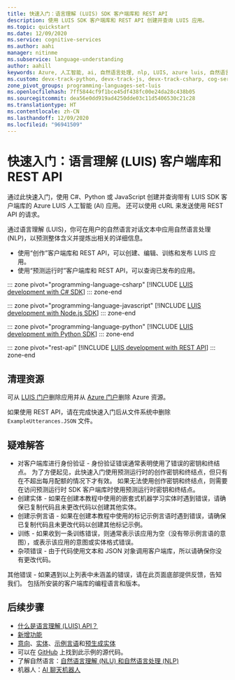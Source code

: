 ```yaml
---
title: 快速入门：语言理解 (LUIS) SDK 客户端库和 REST API
description: 使用 LUIS SDK 客户端库和 REST API 创建并查询 LUIS 应用。
ms.topic: quickstart
ms.date: 12/09/2020
ms.service: cognitive-services
ms.author: aahi
manager: nitinme
ms.subservice: language-understanding
author: aahill
keywords: Azure, 人工智能, ai, 自然语言处理, nlp, LUIS, azure luis, 自然语言理解, ai 聊天机器人, 聊天机器人生成器, 理解自然语言
ms.custom: devx-track-python, devx-track-js, devx-track-csharp, cog-serv-seo-aug-2020
zone_pivot_groups: programming-languages-set-luis
ms.openlocfilehash: 7ff5844cf9f1bce45df438fc00e24da28c438b05
ms.sourcegitcommit: dea56e0dd919ad4250dde03c11d5406530c21c28
ms.translationtype: HT
ms.contentlocale: zh-CN
ms.lasthandoff: 12/09/2020
ms.locfileid: "96941509"
---
```

# <a name="quickstart-language-understanding-luis-client-libraries-and-rest-api"></a>快速入门：语言理解 (LUIS) 客户端库和 REST API

通过此快速入门，使用 C#、Python 或 JavaScript 创建并查询带有 LUIS SDK 客户端库的 Azure LUIS 人工智能 (AI) 应用。 还可以使用 cURL 来发送使用 REST API 的请求。

通过语言理解 (LUIS)，你可在用户的自然语言对话文本中应用自然语言处理 (NLP)，以预测整体含义并提炼出相关的详细信息。

* 使用“创作”客户端库和 REST API，可以创建、编辑、训练和发布 LUIS 应用。
* 使用“预测运行时”客户端库和 REST API，可以查询已发布的应用。

::: zone pivot="programming-language-csharp"
[!INCLUDE [LUIS development with C# SDK](./includes/sdk-csharp.md)]
::: zone-end

::: zone pivot="programming-language-javascript"
[!INCLUDE [LUIS development with Node.js SDK](./includes/sdk-nodejs.md)]
::: zone-end

::: zone pivot="programming-language-python"
[!INCLUDE [LUIS development with Python SDK](./includes/sdk-python.md)]
::: zone-end

::: zone pivot="rest-api"
[!INCLUDE [LUIS development with REST API](./includes/rest-api.md)]
::: zone-end

## <a name="clean-up-resources"></a>清理资源

可从 [LUIS 门户](https://www.luis.ai)删除应用并从 [Azure 门户](https://portal.azure.com/)删除 Azure 资源。

如果使用 REST API，请在完成快速入门后从文件系统中删除 `ExampleUtterances.JSON` 文件。

## <a name="troubleshooting"></a>疑难解答

* 对客户端库进行身份验证 - 身份验证错误通常表明使用了错误的密钥和终结点。 为了方便起见，此快速入门使用预测运行时的创作密钥和终结点，但只有在不超出每月配额的情况下才有效。 如果无法使用创作密钥和终结点，则需要在访问预测运行时 SDK 客户端库时使用预测运行时密钥和终结点。
* 创建实体 - 如果在创建本教程中使用的嵌套式机器学习实体时遇到错误，请确保已复制代码且未更改代码以创建其他实体。
* 创建示例言语 - 如果在创建本教程中使用的标记示例言语时遇到错误，请确保已复制代码且未更改代码以创建其他标记示例。
* 训练 - 如果收到一条训练错误，则通常表示该应用为空（没有带示例言语的意图），或表示该应用的意图或实体格式错误。
* 杂项错误 - 由于代码使用文本和 JSON 对象调用客户端库，所以请确保你没有更改代码。

其他错误 - 如果遇到以上列表中未涵盖的错误，请在此页面底部提供反馈，告知我们。 包括所安装的客户端库的编程语言和版本。

## <a name="next-steps"></a>后续步骤

* [什么是语言理解 (LUIS) API？](what-is-luis.md)
* [新增功能](whats-new.md)
* [意向](luis-concept-intent.md)、[实体](luis-concept-entity-types.md)、[示例言语](luis-concept-utterance.md)和[预生成实体](luis-reference-prebuilt-entities.md)
* 可以在 [GitHub](https://github.com/Azure-Samples/cognitive-services-quickstart-code) 上找到此示例的源代码。
* 了解自然语言：[自然语言理解 (NLU) 和自然语言处理 (NLP)](artificial-intelligence.md)
* 机器人：[AI 聊天机器人](luis-csharp-tutorial-bf-v4.md "聊天机器人生成器教程")
